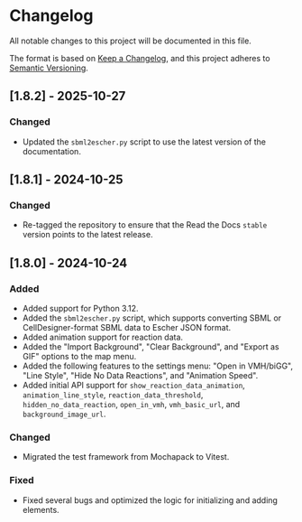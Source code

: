 # Changelog

All notable changes to this project will be documented in this file.

The format is based on [Keep a Changelog](https://keepachangelog.com/en/1.0.0/), and this project adheres to [Semantic Versioning](https://semver.org/spec/v2.0.0.html).

## [1.8.2] - 2025-10-27
### Changed
- Updated the `sbml2escher.py` script to use the latest version of the documentation.

## [1.8.1] - 2024-10-25
### Changed
- Re-tagged the repository to ensure that the Read the Docs `stable` version points to the latest release.

## [1.8.0] - 2024-10-24
### Added
- Added support for Python 3.12.
- Added the `sbml2escher.py` script, which supports converting SBML or CellDesigner-format SBML data to Escher JSON format.
- Added animation support for reaction data.
- Added the "Import Background", "Clear Background", and "Export as GIF" options to the map menu.
- Added the following features to the settings menu: "Open in VMH/biGG", "Line Style", "Hide No Data Reactions", and "Animation Speed".
- Added initial API support for `show_reaction_data_animation`, `animation_line_style`, `reaction_data_threshold`, `hidden_no_data_reaction`, `open_in_vmh`, `vmh_basic_url`, and `background_image_url`.

### Changed
- Migrated the test framework from Mochapack to Vitest.

### Fixed
- Fixed several bugs and optimized the logic for initializing and adding elements.
